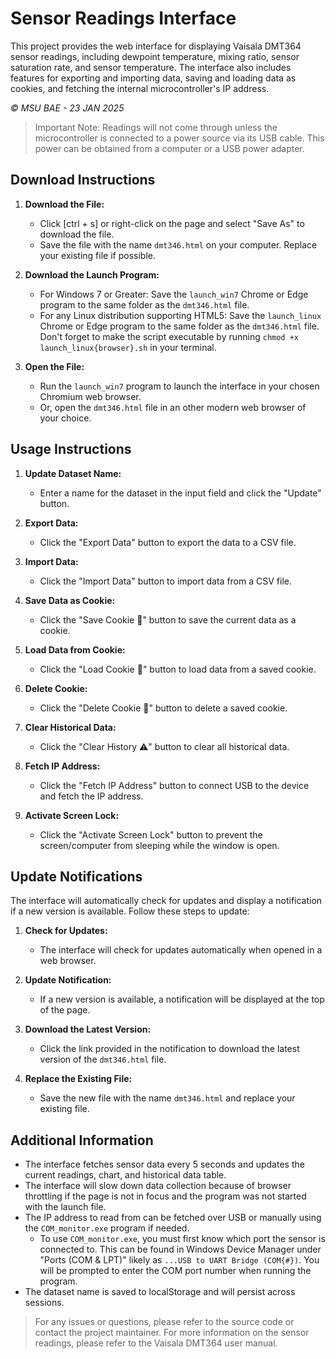 # Sensor Readings Interface

This project provides the web interface for displaying Vaisala DMT364 sensor readings, including dewpoint temperature, mixing ratio, sensor saturation rate, and sensor temperature. The interface also includes features for exporting and importing data, saving and loading data as cookies, and fetching the internal microcontroller's IP address.

*© MSU BAE - 23 JAN 2025*

>Important Note: Readings will not come through unless the microcontroller is connected to a power source via its USB cable. This power can be obtained from a computer or a USB power adapter.

## Download Instructions

1. **Download the File:**
   - Click [ctrl + s] or right-click on the page and select "Save As" to download the file.
   - Save the file with the name `dmt346.html` on your computer. Replace your existing file if possible.

2. **Download the Launch Program:**
   - For Windows 7 or Greater: Save the `launch_win7` Chrome or Edge program to the same folder as the `dmt346.html` file.
   - For any Linux distribution supporting HTML5: Save the `launch_linux` Chrome or Edge program to the same folder as the `dmt346.html` file. Don't forget to make the script executable by running `chmod +x launch_linux{browser}.sh` in your terminal.

3. **Open the File:**
   - Run the `launch_win7` program to launch the interface in your chosen Chromium web browser.
   - Or, open the `dmt346.html` file in an other modern web browser of your choice.

## Usage Instructions

1. **Update Dataset Name:**
   - Enter a name for the dataset in the input field and click the "Update" button.

2. **Export Data:**
   - Click the "Export Data" button to export the data to a CSV file.

3. **Import Data:**
   - Click the "Import Data" button to import data from a CSV file.

4. **Save Data as Cookie:**
   - Click the "Save Cookie 🍪" button to save the current data as a cookie.

5. **Load Data from Cookie:**
   - Click the "Load Cookie 🍪" button to load data from a saved cookie.

6. **Delete Cookie:**
   - Click the "Delete Cookie 🍪" button to delete a saved cookie.

7. **Clear Historical Data:**
   - Click the "Clear History ⚠️" button to clear all historical data.

8. **Fetch IP Address:**
   - Click the "Fetch IP Address" button to connect USB to the device and fetch the IP address.

9. **Activate Screen Lock:**
   - Click the "Activate Screen Lock" button to prevent the screen/computer from sleeping while the window is open.

## Update Notifications

The interface will automatically check for updates and display a notification if a new version is available. Follow these steps to update:

1. **Check for Updates:**
   - The interface will check for updates automatically when opened in a web browser.

2. **Update Notification:**
   - If a new version is available, a notification will be displayed at the top of the page.

3. **Download the Latest Version:**
   - Click the link provided in the notification to download the latest version of the `dmt346.html` file.

4. **Replace the Existing File:**
   - Save the new file with the name `dmt346.html` and replace your existing file.

## Additional Information

- The interface fetches sensor data every 5 seconds and updates the current readings, chart, and historical data table.
- The interface will slow down data collection because of browser throttling if the page is not in focus and the program was not started with the launch file.
- The IP address to read from can be fetched over USB or manually using the `COM_monitor.exe` program if needed.
   - To use `COM_monitor.exe`, you must first know which port the sensor is connected to. This can be found in Windows Device Manager under "Ports (COM & LPT)" likely as `...USB to UART Bridge (COM{#})`. You will be prompted to enter the COM port number when running the program.
- The dataset name is saved to localStorage and will persist across sessions.

>For any issues or questions, please refer to the source code or contact the project maintainer. For more information on the sensor readings, please refer to the Vaisala DMT364 user manual.